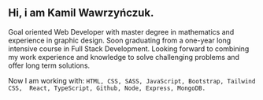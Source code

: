 ## Hi, i am Kamil Wawrzyńczuk.

Goal oriented Web Developer with master degree in mathematics and experience in graphic design. Soon graduating from a one-year long intensive course in Full Stack Development. Looking forward to combining my work experience and knowledge to solve challenging problems and offer long term solutions.

Now I am working with:
```HTML, CSS, SASS, JavaScript, Bootstrap, Tailwind CSS,  React, TypeScript, Github, Node, Express, MongoDB.```



<!-- ![Anurag's GitHub stats](https://github-readme-stats.vercel.app/api?username=kamilwawrzynczuk&show_icons=true&theme=transparent)


![](https://komarev.com/ghpvc/?username=kamilwawrzynczuk&color=lightgray)
 -->
